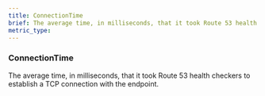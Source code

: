 ```yaml
---
title: ConnectionTime
brief: The average time, in milliseconds, that it took Route 53 health checkers to establish a TCP connection with the endpoint.
metric_type:
---
```

### ConnectionTime

The average time, in milliseconds, that it took Route 53 health checkers to establish a TCP connection with the endpoint.

